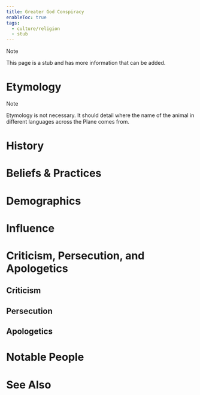 ```yaml
---
title: Greater God Conspiracy
enableToc: true
tags:
  - culture/religion
  - stub
---
```


> [!note]
> This page is a stub and has more information that can be added.

# Etymology

> [!note]
> Etymology is not necessary. It should detail where the name of the animal in different languages across the Plane comes from.
# History

# Beliefs & Practices

# Demographics

# Influence

# Criticism, Persecution, and Apologetics
## Criticism

## Persecution

## Apologetics

# Notable People

# See Also